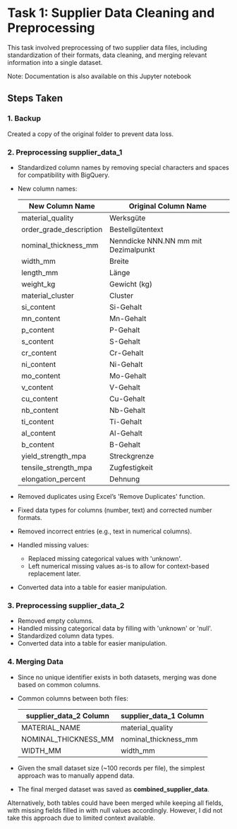 # Task 1: Supplier Data Cleaning and Preprocessing

This task involved preprocessing of two supplier data files, including standardization of their formats, data cleaning, and merging relevant information into a single dataset.

Note: Documentation is also available on this Jupyter notebook

## Steps Taken

### 1. Backup
Created a copy of the original folder to prevent data loss.

### 2. Preprocessing supplier_data_1
- Standardized column names by removing special characters and spaces for compatibility with BigQuery.
- New column names:
  
  | New Column Name            | Original Column Name |
  |----------------------------|----------------------|
  | material_quality           | Werksgüte |
  | order_grade_description    | Bestellgütentext |
  | nominal_thickness_mm       | Nenndicke NNN.NN mm mit Dezimalpunkt |
  | width_mm                   | Breite |
  | length_mm                  | Länge |
  | weight_kg                  | Gewicht (kg) |
  | material_cluster           | Cluster |
  | si_content                 | Si-Gehalt |
  | mn_content                 | Mn-Gehalt |
  | p_content                  | P-Gehalt |
  | s_content                  | S-Gehalt |
  | cr_content                 | Cr-Gehalt |
  | ni_content                 | Ni-Gehalt |
  | mo_content                 | Mo-Gehalt |
  | v_content                  | V-Gehalt |
  | cu_content                 | Cu-Gehalt |
  | nb_content                 | Nb-Gehalt |
  | ti_content                 | Ti-Gehalt |
  | al_content                 | Al-Gehalt |
  | b_content                  | B-Gehalt |
  | yield_strength_mpa         | Streckgrenze |
  | tensile_strength_mpa       | Zugfestigkeit |
  | elongation_percent         | Dehnung |

- Removed duplicates using Excel’s 'Remove Duplicates' function.
- Fixed data types for columns (number, text) and corrected number formats.
- Removed incorrect entries (e.g., text in numerical columns).
- Handled missing values:
  - Replaced missing categorical values with 'unknown'.
  - Left numerical missing values as-is to allow for context-based replacement later.
- Converted data into a table for easier manipulation.

### 3. Preprocessing supplier_data_2
- Removed empty columns.
- Handled missing categorical data by filling with 'unknown' or 'null'.
- Standardized column data types.
- Converted data into a table for easier manipulation.

### 4. Merging Data
- Since no unique identifier exists in both datasets, merging was done based on common columns.
- Common columns between both files:
  
  | supplier_data_2 Column   | supplier_data_1 Column |
  |--------------------------|------------------------|
  | MATERIAL_NAME           | material_quality |
  | NOMINAL_THICKNESS_MM    | nominal_thickness_mm |
  | WIDTH_MM                | width_mm |

- Given the small dataset size (~100 records per file), the simplest approach was to manually append data.
- The final merged dataset was saved as **combined_supplier_data**.

Alternatively, both tables could have been merged while keeping all fields, with missing fields filled in with null values accordingly. However, I did not take this approach due to limited context available.






